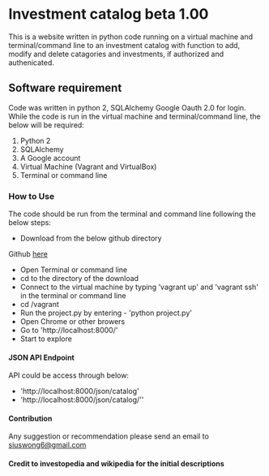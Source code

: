 # Investment catalog beta 1.00

This is a website written in python code running on a virtual machine and terminal/command line to an investment catalog with function to add, modify and delete catagories and investments, if authorized and authenicated.

## Software requirement

Code was written in python 2, SQLAlchemy Google Oauth 2.0 for login. While the code is run in the virtual machine and terminal/command line, the below will be required:

  1. Python 2
  2. SQLAlchemy
  3. A Google account
  4. Virtual Machine (Vagrant and VirtualBox)
  5. Terminal or command line

### How to Use

The code should be run from the terminal and command line following the below steps:

  *    Download from the below github directory

  Github [here](https://github.com/sssamwong/Udacity-FSWD/tree/master/Project_Item_Catalog_App/vagrant)

  *  Open Terminal or command line
  *  cd to the directory of the download
  *  Connect to the virtual machine by typing 'vagrant up' and 'vagrant ssh' in the terminal or command line
  *  cd /vagrant
  *  Run the project.py by entering - 'python project.py'
  *  Open Chrome or other browers
  *  Go to 'http://localhost:8000/'
  *  Start to explore

#### JSON API Endpoint

API could be access through below:

  *  'http://localhost:8000/json/catalog'
  *  'http://localhost:8000/json/catalog/<id of the category>''

#### Contribution

Any suggestion or recommendation please send an email to siuswong6@gmail.com

#### Credit to investopedia and wikipedia for the initial descriptions